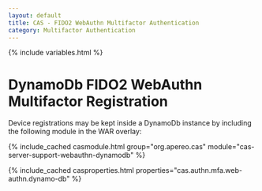 ```yaml
---
layout: default
title: CAS - FIDO2 WebAuthn Multifactor Authentication
category: Multifactor Authentication
---
```


{% include variables.html %}

# DynamoDb FIDO2 WebAuthn Multifactor Registration

Device registrations may be kept inside a DynamoDb instance by including the following module in the WAR overlay:

{% include_cached casmodule.html group="org.apereo.cas" module="cas-server-support-webauthn-dynamodb" %}

{% include_cached casproperties.html properties="cas.authn.mfa.web-authn.dynamo-db" %}
